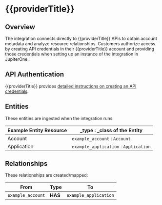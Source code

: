 # {{providerTitle}}

## Overview

The integration connects directly to {{providerTitle}} APIs to obtain account
metadata and analyze resource relationships. Customers authorize access by
creating API credentials in their {{providerTitle}} account and providing those
credentials when setting up an instance of the integration in JupiterOne.

## API Authentication

{{providerTitle}} provides [detailed instructions on creating an API
credentials][1].

## Entities

These entities are ingested when the integration runs:

| Example Entity Resource | \_type : \_class of the Entity        |
| ----------------------- | ------------------------------------- |
| Account                 | `example_account` : `Account`         |
| Application             | `example_application` : `Application` |

## Relationships

These relationships are created/mapped:

| From              | Type    | To                    |
| ----------------- | ------- | --------------------- |
| `example_account` | **HAS** | `example_application` |

[1]: {{providerUrl}}

